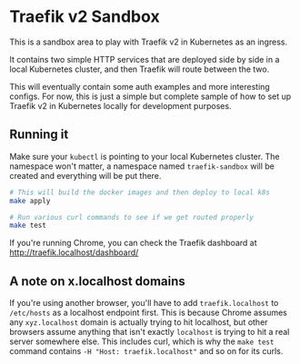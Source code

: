 # Traefik v2 Sandbox

This is a sandbox area to play with Traefik v2 in Kubernetes as an ingress.

It contains two simple HTTP services that are deployed side by side in a local
Kubernetes cluster, and then Traefik will route between the two.

This will eventually contain some auth examples and more interesting
configs.  For now, this is just a simple but complete sample of how
to set up Traefik v2 in Kubernetes locally for development purposes.

## Running it

Make sure your `kubectl` is pointing to your local Kubernetes cluster.
The namespace won't matter, a namespace named `traefik-sandbox` will
be created and everything will be put there.

```bash
# This will build the docker images and then deploy to local k8s
make apply

# Run various curl commands to see if we get routed properly
make test
```

If you're running Chrome, you can check the Traefik dashboard at
http://traefik.localhost/dashboard/

## A note on x.localhost domains

If you're using another browser, you'll have to add `traefik.localhost`
to `/etc/hosts` as a localhost endpoint first.  This is because Chrome
assumes any `xyz.localhost` domain is actually trying to hit localhost,
but other browsers assume anything that isn't exactly `localhost` is
trying to hit a real server somewhere else.  This includes curl, which
is why the `make test` command contains `-H "Host: traefik.localhost"`
and so on for its curls.

